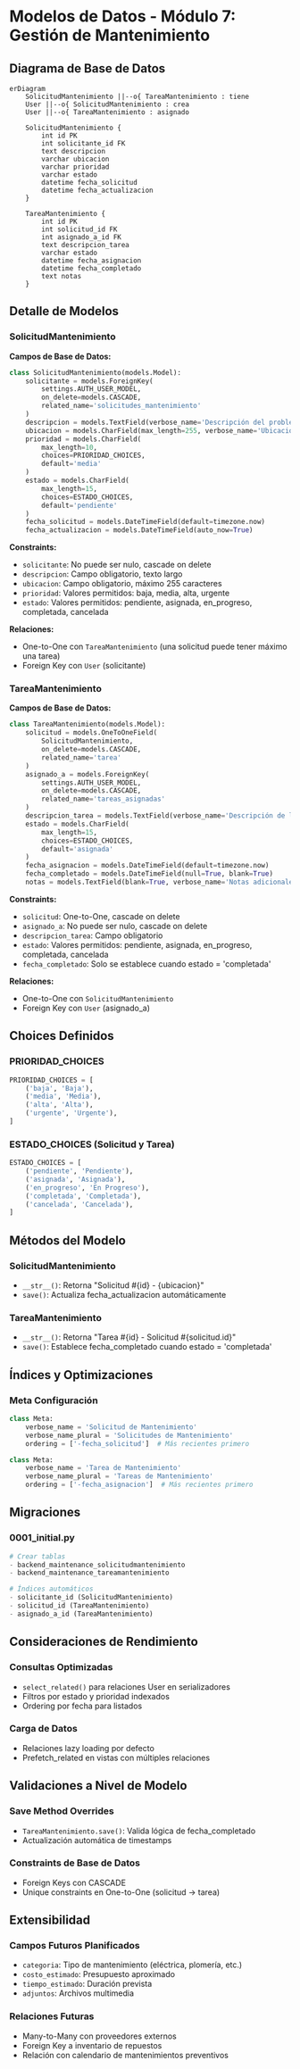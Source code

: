 # Modelos de Datos - Módulo 7: Gestión de Mantenimiento

## Diagrama de Base de Datos

```mermaid
erDiagram
    SolicitudMantenimiento ||--o{ TareaMantenimiento : tiene
    User ||--o{ SolicitudMantenimiento : crea
    User ||--o{ TareaMantenimiento : asignado

    SolicitudMantenimiento {
        int id PK
        int solicitante_id FK
        text descripcion
        varchar ubicacion
        varchar prioridad
        varchar estado
        datetime fecha_solicitud
        datetime fecha_actualizacion
    }

    TareaMantenimiento {
        int id PK
        int solicitud_id FK
        int asignado_a_id FK
        text descripcion_tarea
        varchar estado
        datetime fecha_asignacion
        datetime fecha_completado
        text notas
    }
```

## Detalle de Modelos

### SolicitudMantenimiento

**Campos de Base de Datos:**
```python
class SolicitudMantenimiento(models.Model):
    solicitante = models.ForeignKey(
        settings.AUTH_USER_MODEL,
        on_delete=models.CASCADE,
        related_name='solicitudes_mantenimiento'
    )
    descripcion = models.TextField(verbose_name='Descripción del problema')
    ubicacion = models.CharField(max_length=255, verbose_name='Ubicación')
    prioridad = models.CharField(
        max_length=10,
        choices=PRIORIDAD_CHOICES,
        default='media'
    )
    estado = models.CharField(
        max_length=15,
        choices=ESTADO_CHOICES,
        default='pendiente'
    )
    fecha_solicitud = models.DateTimeField(default=timezone.now)
    fecha_actualizacion = models.DateTimeField(auto_now=True)
```

**Constraints:**
- `solicitante`: No puede ser nulo, cascade on delete
- `descripcion`: Campo obligatorio, texto largo
- `ubicacion`: Campo obligatorio, máximo 255 caracteres
- `prioridad`: Valores permitidos: baja, media, alta, urgente
- `estado`: Valores permitidos: pendiente, asignada, en_progreso, completada, cancelada

**Relaciones:**
- One-to-One con `TareaMantenimiento` (una solicitud puede tener máximo una tarea)
- Foreign Key con `User` (solicitante)

### TareaMantenimiento

**Campos de Base de Datos:**
```python
class TareaMantenimiento(models.Model):
    solicitud = models.OneToOneField(
        SolicitudMantenimiento,
        on_delete=models.CASCADE,
        related_name='tarea'
    )
    asignado_a = models.ForeignKey(
        settings.AUTH_USER_MODEL,
        on_delete=models.CASCADE,
        related_name='tareas_asignadas'
    )
    descripcion_tarea = models.TextField(verbose_name='Descripción de la tarea')
    estado = models.CharField(
        max_length=15,
        choices=ESTADO_CHOICES,
        default='asignada'
    )
    fecha_asignacion = models.DateTimeField(default=timezone.now)
    fecha_completado = models.DateTimeField(null=True, blank=True)
    notas = models.TextField(blank=True, verbose_name='Notas adicionales')
```

**Constraints:**
- `solicitud`: One-to-One, cascade on delete
- `asignado_a`: No puede ser nulo, cascade on delete
- `descripcion_tarea`: Campo obligatorio
- `estado`: Valores permitidos: pendiente, asignada, en_progreso, completada, cancelada
- `fecha_completado`: Solo se establece cuando estado = 'completada'

**Relaciones:**
- One-to-One con `SolicitudMantenimiento`
- Foreign Key con `User` (asignado_a)

## Choices Definidos

### PRIORIDAD_CHOICES
```python
PRIORIDAD_CHOICES = [
    ('baja', 'Baja'),
    ('media', 'Media'),
    ('alta', 'Alta'),
    ('urgente', 'Urgente'),
]
```

### ESTADO_CHOICES (Solicitud y Tarea)
```python
ESTADO_CHOICES = [
    ('pendiente', 'Pendiente'),
    ('asignada', 'Asignada'),
    ('en_progreso', 'En Progreso'),
    ('completada', 'Completada'),
    ('cancelada', 'Cancelada'),
]
```

## Métodos del Modelo

### SolicitudMantenimiento
- `__str__()`: Retorna "Solicitud #{id} - {ubicacion}"
- `save()`: Actualiza fecha_actualizacion automáticamente

### TareaMantenimiento
- `__str__()`: Retorna "Tarea #{id} - Solicitud #{solicitud.id}"
- `save()`: Establece fecha_completado cuando estado = 'completada'

## Índices y Optimizaciones

### Meta Configuración
```python
class Meta:
    verbose_name = 'Solicitud de Mantenimiento'
    verbose_name_plural = 'Solicitudes de Mantenimiento'
    ordering = ['-fecha_solicitud']  # Más recientes primero
```

```python
class Meta:
    verbose_name = 'Tarea de Mantenimiento'
    verbose_name_plural = 'Tareas de Mantenimiento'
    ordering = ['-fecha_asignacion']  # Más recientes primero
```

## Migraciones

### 0001_initial.py
```python
# Crear tablas
- backend_maintenance_solicitudmantenimiento
- backend_maintenance_tareamantenimiento

# Índices automáticos
- solicitante_id (SolicitudMantenimiento)
- solicitud_id (TareaMantenimiento)
- asignado_a_id (TareaMantenimiento)
```

## Consideraciones de Rendimiento

### Consultas Optimizadas
- `select_related()` para relaciones User en serializadores
- Filtros por estado y prioridad indexados
- Ordering por fecha para listados

### Carga de Datos
- Relaciones lazy loading por defecto
- Prefetch_related en vistas con múltiples relaciones

## Validaciones a Nivel de Modelo

### Save Method Overrides
- `TareaMantenimiento.save()`: Valida lógica de fecha_completado
- Actualización automática de timestamps

### Constraints de Base de Datos
- Foreign Keys con CASCADE
- Unique constraints en One-to-One (solicitud -> tarea)

## Extensibilidad

### Campos Futuros Planificados
- `categoria`: Tipo de mantenimiento (eléctrica, plomería, etc.)
- `costo_estimado`: Presupuesto aproximado
- `tiempo_estimado`: Duración prevista
- `adjuntos`: Archivos multimedia

### Relaciones Futuras
- Many-to-Many con proveedores externos
- Foreign Key a inventario de repuestos
- Relación con calendario de mantenimientos preventivos